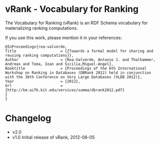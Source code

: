 # vRank - Vocabulary for Ranking

The Vocabulary for Ranking (vRank) is an RDF Schema vocabulary for materializing ranking computations.

If you use this work, please mention it in your references:

  ```
@InProceedings{roa-valverde,
  Title                    = {{Towards a formal model for sharing and reusing ranking computations}},
  Author                   = {Roa-Valverde, Antonio J. and Thalhammer, Andreas and Toma, Ioan and Sicilia,Miguel-Angel},
  Booktitle                = {Proceedings of the 6th International Workshop on Ranking in Databases (DBRank 2012) held in conjunction with the 38th Conference on Very Large Databases (VLDB 2012)},
  Year                     = {2012},
  Url                      = {http://km.aifb.kit.edu/services/summa/dbrank2012.pdf}
}
  }
  ```

# Changelog
* v2.0 
* v1.0 Initial release of vRank, 2012-06-05

